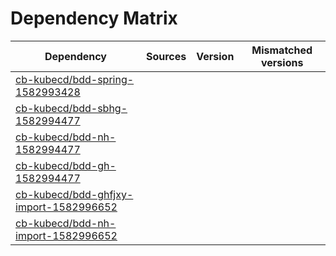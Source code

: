 # Dependency Matrix

Dependency | Sources | Version | Mismatched versions
---------- | ------- | ------- | -------------------
[cb-kubecd/bdd-spring-1582993428](https://github.com/cb-kubecd/bdd-spring-1582993428.git) |  | []() | 
[cb-kubecd/bdd-sbhg-1582994477](https://github.com/cb-kubecd/bdd-sbhg-1582994477.git) |  | []() | 
[cb-kubecd/bdd-nh-1582994477](https://github.com/cb-kubecd/bdd-nh-1582994477.git) |  | []() | 
[cb-kubecd/bdd-gh-1582994477](https://github.com/cb-kubecd/bdd-gh-1582994477.git) |  | []() | 
[cb-kubecd/bdd-ghfjxy-import-1582996652](https://github.com/cb-kubecd/bdd-ghfjxy-import-1582996652.git) |  | []() | 
[cb-kubecd/bdd-nh-import-1582996652](https://github.com/cb-kubecd/bdd-nh-import-1582996652.git) |  | []() | 

